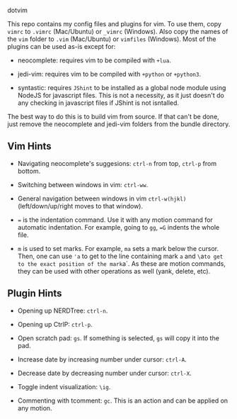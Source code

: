 dotvim

This repo contains my config files and plugins for vim. To use them, copy
`vimrc` to `.vimrc` (Mac/Ubuntu) or `_vimrc` (Windows). Also copy the names of
the `vim` folder to `.vim` (Mac/Ubuntu) or `vimfiles` (Windows). Most of the
plugins can be used as-is except for:

- neocomplete: requires vim to be compiled with `+lua`.

- jedi-vim: requires vim to be compiled with `+python` or `+python3`.

- syntastic: requires `JShint` to be installed as a global node module using
  NodeJS for javascript files. This is not a necessity, as it just doesn't do
  any checking in javascript files if JShint is not isntalled.

The best way to do this is to build vim from source. If that can't be done,
just remove the neocomplete and jedi-vim folders from the bundle directory.

## Vim Hints

- Navigating neocomplete's suggesions: `ctrl-n` from top, `ctrl-p` from bottom.

- Switching between windows in vim: `ctrl-ww`.

- General navigation between windows in vim `ctrl-w(hjkl)`
  (left/down/up/right moves to that window).

- `=` is the indentation command. Use it with any motion command for automatic
  indentation. For example, going to `gg`, `=G` indents the whole file.

- `m` is used to set marks. For example, `ma` sets a mark below the cursor.
  Then, one can use `'a` to get to the line containing mark `a` and `\`a` to
  get to the exact position of the mark `a`. As these are motion commands, they
  can be used with other operations as well (yank, delete, etc).

## Plugin Hints

- Opening up NERDTree: `ctrl-n`.

- Opening up CtrlP: `ctrl-p`.

- Open scratch pad: `gs`. If something is selected, `gs` will copy it into the
  pad.

- Increase date by increasing number under cursor: `ctrl-A`.

- Decrease date by decreasing number under cursor: `ctrl-X`.

- Toggle indent visualization: `\ig`.

- Commenting with tcomment: `gc`. This is an action and can be applied on any
  motion.
